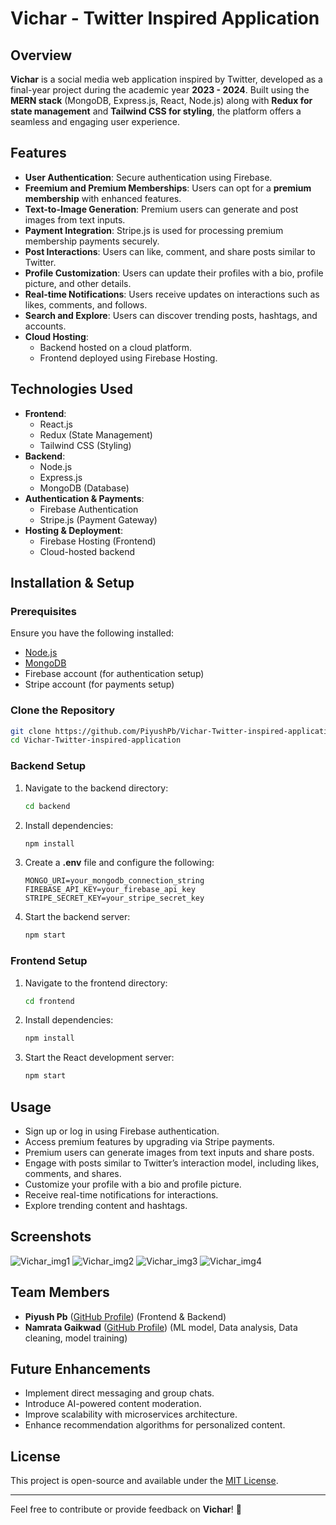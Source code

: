 # Vichar - Twitter Inspired Application

## Overview
**Vichar** is a social media web application inspired by Twitter, developed as a final-year project during the academic year **2023 - 2024**. Built using the **MERN stack** (MongoDB, Express.js, React, Node.js) along with **Redux for state management** and **Tailwind CSS for styling**, the platform offers a seamless and engaging user experience.

## Features
- **User Authentication**: Secure authentication using Firebase.
- **Freemium and Premium Memberships**: Users can opt for a **premium membership** with enhanced features.
- **Text-to-Image Generation**: Premium users can generate and post images from text inputs.
- **Payment Integration**: Stripe.js is used for processing premium membership payments securely.
- **Post Interactions**: Users can like, comment, and share posts similar to Twitter.
- **Profile Customization**: Users can update their profiles with a bio, profile picture, and other details.
- **Real-time Notifications**: Users receive updates on interactions such as likes, comments, and follows.
- **Search and Explore**: Users can discover trending posts, hashtags, and accounts.
- **Cloud Hosting**: 
  - Backend hosted on a cloud platform.
  - Frontend deployed using Firebase Hosting.

## Technologies Used
- **Frontend**:
  - React.js
  - Redux (State Management)
  - Tailwind CSS (Styling)
- **Backend**:
  - Node.js
  - Express.js
  - MongoDB (Database)
- **Authentication & Payments**:
  - Firebase Authentication
  - Stripe.js (Payment Gateway)
- **Hosting & Deployment**:
  - Firebase Hosting (Frontend)
  - Cloud-hosted backend

## Installation & Setup
### Prerequisites
Ensure you have the following installed:
- [Node.js](https://nodejs.org/)
- [MongoDB](https://www.mongodb.com/)
- Firebase account (for authentication setup)
- Stripe account (for payments setup)

### Clone the Repository
```sh
git clone https://github.com/PiyushPb/Vichar-Twitter-inspired-application.git
cd Vichar-Twitter-inspired-application
```

### Backend Setup
1. Navigate to the backend directory:
   ```sh
   cd backend
   ```
2. Install dependencies:
   ```sh
   npm install
   ```
3. Create a **.env** file and configure the following:
   ```env
   MONGO_URI=your_mongodb_connection_string
   FIREBASE_API_KEY=your_firebase_api_key
   STRIPE_SECRET_KEY=your_stripe_secret_key
   ```
4. Start the backend server:
   ```sh
   npm start
   ```

### Frontend Setup
1. Navigate to the frontend directory:
   ```sh
   cd frontend
   ```
2. Install dependencies:
   ```sh
   npm install
   ```
3. Start the React development server:
   ```sh
   npm start
   ```

## Usage
- Sign up or log in using Firebase authentication.
- Access premium features by upgrading via Stripe payments.
- Premium users can generate images from text inputs and share posts.
- Engage with posts similar to Twitter’s interaction model, including likes, comments, and shares.
- Customize your profile with a bio and profile picture.
- Receive real-time notifications for interactions.
- Explore trending content and hashtags.

## Screenshots
![Vichar_img1](https://github.com/user-attachments/assets/b9403a00-5086-4cd5-85d6-efdbd3f23111)
![Vichar_img2](https://github.com/user-attachments/assets/119ae811-911d-4b03-acc7-ef268c0612fc)
![Vichar_img3](https://github.com/user-attachments/assets/da495877-2dfa-4ecf-b630-70144728bd24)
![Vichar_img4](https://github.com/user-attachments/assets/34af2a15-fff5-47a1-a5c3-b6b706d668aa)


## Team Members
- **Piyush Pb** ([GitHub Profile](https://github.com/PiyushPb)) (Frontend & Backend)
- **Namrata Gaikwad** ([GitHub Profile](https://github.com/NamrataPb)) (ML model, Data analysis, Data cleaning, model training)

## Future Enhancements
- Implement direct messaging and group chats.
- Introduce AI-powered content moderation.
- Improve scalability with microservices architecture.
- Enhance recommendation algorithms for personalized content.

## License
This project is open-source and available under the [MIT License](LICENSE).

---

Feel free to contribute or provide feedback on **Vichar**! 🚀

